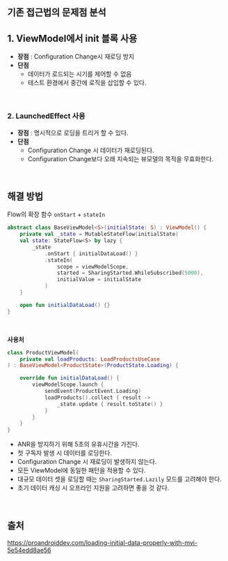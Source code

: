 ## 기존 접근법의 문제점 분석

## 1. ViewModel에서 init 블록 사용

- **장점** : Configuration Change시 재로딩 방지
- **단점**
    - 데이터가 로드되는 시기를 제어할 수 없음
    - 테스트 환경에서 중간에 로직을 삽입할 수 있다.
 
<br>

### 2. LaunchedEffect 사용

- **장점** : 명시적으로 로딩을 트리거 할 수 있다.
- **단점**
    - Configuration Change 시 데이터가 재로딩된다.
    - Configuration Change보다 오래 지속되는 뷰모델의 목적을 무효화한다.

<br>

## 해결 방법

Flow의 확장 함수 `onStart` + `stateIn`

```kotlin
abstract class BaseViewModel<S>(initialState: S) : ViewModel() {
    private val _state = MutableStateFlow(initialState)
    val state: StateFlow<S> by lazy {
        _state
            .onStart { initialDataLoad() }
            .stateIn(
                scope = viewModelScope,
                started = SharingStarted.WhileSubscribed(5000),
                initialValue = initialState
            )
    }

    open fun initialDataLoad() {}
}
```

<br>

**사용처**

```kotlin
class ProductViewModel(
    private val loadProducts: LoadProductsUseCase
) : BaseViewModel<ProductState>(ProductState.Loading) {

    override fun initialDataLoad() {
        viewModelScope.launch {
            sendEvent(ProductEvent.Loading)
            loadProducts().collect { result ->
                _state.update { result.toState() }
            }
        }
    }
}
```

- ANR을 방지하기 위해 5초의 유휴시간을 가진다.
- 첫 구독자 발생 시 데이터를 로딩한다.
- Configuration Change 시 재로딩이 발생하지 않는다.
- 모든 ViewModel에 동일한 패턴을 적용할 수 있다.
- 대규모 데이터 셋을 로딩할 때는 `SharingStarted.Lazily` 모드를 고려해야 한다.
- 초기 데이터 캐싱 시 오프라인 지원을 고려하면 좋을 것 같다.

<br>

## 출처

https://proandroiddev.com/loading-initial-data-properly-with-mvi-5e54edd8ae56
